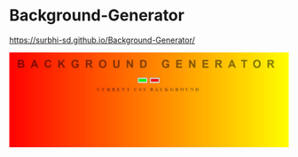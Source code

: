 # Background-Generator

https://surbhi-sd.github.io/Background-Generator/

![Sanp](https://github.com/Surbhi-SD/Background-Generator/blob/main/snap.JPG)
